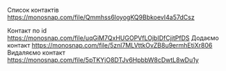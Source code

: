 Cписок контактів https://monosnap.com/file/Qmmhss6loyogKQ9BbkoevI4a57dCsz

Контакт по id https://monosnap.com/file/uqGiM7QxHUGOPVfLOjbIDfCjitPfDS
Додаємо контакт https://monosnap.com/file/5znl7MLVttkOvZB8u9ermhEtiXr806
Видаляємо контакт https://monosnap.com/file/5pTKYjO8DTJv6HpbbW8cDwtL8wDu1y
